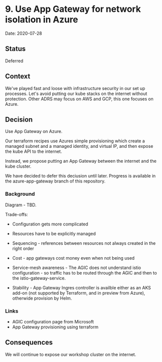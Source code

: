 # 9. Use App Gateway for network isolation in Azure

Date: 2020-07-28

## Status

Deferred

## Context
We've played fast and loose with infrastructure security in our set up processes.  Let's avoid putting our kube stacks on the internet without protection.
Other ADRS may focus on AWS and GCP, this one focuses on Azure.

## Decision

Use App Gateway on Azure.

Our terraform recipes use Azures simple provisioning which create a managed subnet and a managed identity, and virtual IP, and then expose the kube API to the internet.

Instead, we propose putting an App Gateway between the internet and the kube cluster. 

We have decided to defer this deciusion until later.  Progress is available in the azure-app-gateway branch of this repository.

### Background
Diagram - TBD.

Trade-offs:

* Configuration gets more complicated
* Resources have to be explicitly managed
* Sequencing - references between resources not always created in the right order
* Cost - app gateways cost money even when not being used

* Service-mesh awareness - The AGIC does not understand istio configuration - so traffic has to be routed through the AGIC and then to the istio-gateway-service.

* Stability - App Gateway Ingres controller is availble either as an AKS add-on (not supported by Terraform, and in preview from Azure), otherwide provision by Helm.

### Links

* AGIC configuration page from Microsoft
* App Gateway provisioning using terraform

## Consequences

We will continue to expose our workshop cluster on the internet.